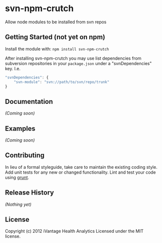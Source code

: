 # svn-npm-crutch

Allow node modules to be installed from svn repos

## Getting Started (not yet on npm)
Install the module with: `npm install svn-npm-crutch`

After installing svn-npm-crutch you may use list dependencies from subversion
repositories in your `package.json` under a "svnDependencies" key. I.e.

```javascript
"svnDependencies": {
	"svn-module": "svn://path/to/svn/repo/trunk"
}
```

## Documentation
_(Coming soon)_

## Examples
_(Coming soon)_

## Contributing
In lieu of a formal styleguide, take care to maintain the existing coding style. Add unit tests for any new or changed functionality. Lint and test your code using [grunt](http://gruntjs.com/).

## Release History
_(Nothing yet)_

## License
Copyright (c) 2012 iVantage Health Analytics
Licensed under the MIT license.
